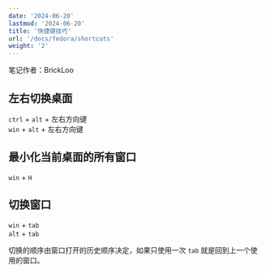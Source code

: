 ```yaml
---
date: '2024-06-20'
lastmod: '2024-06-20'
title: '快捷键技巧'
url: '/docs/fedora/shortcuts'
weight: '2'
---
```


笔记作者：BrickLoo

## 左右切换桌面

`ctrl` + `alt` + 左右方向键  
`win` + `alt` + 左右方向键  

## 最小化当前桌面的所有窗口

`win` + `H`  

## 切换窗口

`win` + `tab`  
`alt` + `tab`  

切换的顺序由窗口打开的历史顺序决定，如果只使用一次 `tab` 就是回到上一个使用的窗口。